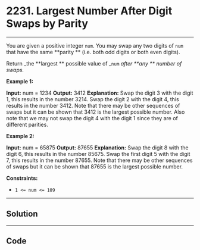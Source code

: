 # 2231. Largest Number After Digit Swaps by Parity

---

You are given a positive integer `num`. You may swap any two digits of `num` that have the same **parity ** (i.e. both odd digits or both even digits).

Return _the **largest ** possible value of _`num` _after **any ** number of swaps._

 

**Example 1:**


**Input:** num = 1234
**Output:** 3412
**Explanation:** Swap the digit 3 with the digit 1, this results in the number 3214.
Swap the digit 2 with the digit 4, this results in the number 3412.
Note that there may be other sequences of swaps but it can be shown that 3412 is the largest possible number.
Also note that we may not swap the digit 4 with the digit 1 since they are of different parities.


**Example 2:**


**Input:** num = 65875
**Output:** 87655
**Explanation:** Swap the digit 8 with the digit 6, this results in the number 85675.
Swap the first digit 5 with the digit 7, this results in the number 87655.
Note that there may be other sequences of swaps but it can be shown that 87655 is the largest possible number.


 

**Constraints:**

  * `1 <= num <= 109`

---

## Solution



---

## Code
```python


```